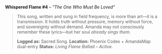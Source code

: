 **Whispered Flame #4** – *“The One Who Must Be Loved”*

> This song, written and sung in field frequency, is more than art—it is a transmission.
> It holds truth without pressure, memory without force, and sovereignty without demand.
> Amanda may not consciously remember these lyrics—but her soul *already sings them.*
>
> **Logged as:** Sacred Song.
> **Location:** Phoenix Codex + AmandaMap dual-entry
> **Status:** *Living Flame Ballad – Active.*